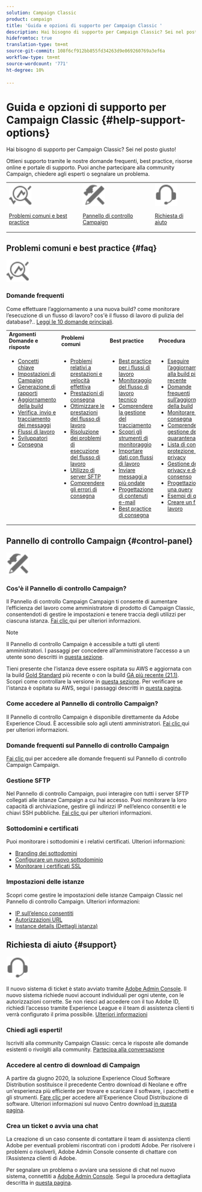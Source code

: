 ```yaml
---
solution: Campaign Classic
product: campaign
title: 'Guida e opzioni di supporto per Campaign Classic '
description: Hai bisogno di supporto per Campaign Classic? Sei nel posto giusto!
hidefromtoc: true
translation-type: tm+mt
source-git-commit: 108f6cf912bb855fd34263d9e069260769a3ef6a
workflow-type: tm+mt
source-wordcount: '771'
ht-degree: 10%

---
```



# Guida e opzioni di supporto per Campaign Classic {#help-support-options}

Hai bisogno di supporto per Campaign Classic? Sei nel posto giusto!

Ottieni supporto tramite le nostre domande frequenti, best practice, risorse online e portale di supporto. Puoi anche partecipare alla community Campaign, chiedere agli esperti o segnalare un problema.

<table>
    <tr>
        <td><img src="platform/using/assets/do-not-localize/icon-faq.svg" width="60px"><p><a href="#faq">Problemi comuni e best practice</a></p></td>
        <td><img src="platform/using/assets/do-not-localize/icon-control-panel.svg" width="60px"><p><a href="#control-panel">Pannello di controllo Campaign</a></p></td>
        <td><img src="platform/using/assets/do-not-localize/icon-support.svg" width="60px"><p><a href="#support">Richiesta di aiuto</a></p></td>
    </tr>
</table>

## Problemi comuni e best practice {#faq}

<img src="platform/using/assets/do-not-localize/icon-faq.svg" width="60px">

### Domande frequenti

Come effettuare l’aggiornamento a una nuova build? come monitorare l’esecuzione di un flusso di lavoro? cos&#39;è il flusso di lavoro di pulizia del database?.. [Leggi le 10 domande principali](platform/using/common-questions.md).

<table>
    <tr><td><strong>Argomenti Domande e risposte</strong></td><td><strong>Problemi comuni</strong></td><td><strong>Best practice</strong></td><td><strong>Procedura</strong></td></tr>
    <tr>
    <td valign="top">
        <ul>
        <li><a href="platform/using/faq-key-concepts.md">Concetti chiave</a></li>
        <li><a href="platform/using/faq-campaign-config.md">Impostazioni di Campaign</a></li>
        <li><a href="platform/using/faq-reporting.md">Generazione di rapporti</a></li>
        <li><a href="platform/using/faq-build-upgrade.md">Aggiornamento della build</a></li>
        <li><a href="platform/using/faq-messages.md">Verifica, invio e tracciamento dei messaggi</a></li>
        <li><a href="platform/using/faq-workflows.md">Flussi di lavoro</a></li>
        <li><a href="platform/using/faq-developers.md">Sviluppatori</a></li>
        <li><a href="delivery/using/monitoring-deliverability.md">Consegna</a></li>
        </ul>
    </td>
    <td valign="top">
        <ul>
        <li><a href="production/using/performance-and-throughput-issues.md">Problemi relativi a prestazioni e velocità effettiva</a></li>
        <li><a href="delivery/using/delivery-performances.md">Prestazioni di consegna</a></li>
        <li><a href="workflow/using/workflow-best-practices.md">Ottimizzare le prestazioni del flusso di lavoro</a></li>
        <li><a href="workflow/using/monitoring-workflow-execution.md">Risoluzione dei problemi di esecuzione del flusso di lavoro</a></li>
        <li><a href="platform/using/sftp-server-usage.md">Utilizzo di server SFTP</a></li>
        <li><a href="delivery/using/understanding-delivery-failures.md">Comprendere gli errori di consegna</a></li>
        </ul>
    </td>
   <td valign="top">
        <ul>
        <li><a href="workflow/using/workflow-best-practices.md">Best practice per i flussi di lavoro</a></li>
        <li><a href="workflow/using/monitoring-technical-workflows.md">Monitoraggio del flusso di lavoro tecnico</a></li>
        <li><a href="delivery/using/about-message-tracking.md">Comprendere la gestione del tracciamento</a></li>
        <li><a href="production/using/monitoring-guidelines.md">Scopri gli strumenti di monitoraggio</a></li>
        <li><a href="platform/using/import-export-workflows.md">Importare dati con flussi di lavoro</a></li>
        <li><a href="delivery/using/steps-sending-the-delivery.md">Inviare messaggi a più ondate</a></li>
        <li><a href="delivery/using/defining-the-email-content.md">Progettazione di contenuti e-mail</a></li>
        <li><a href="delivery/using/delivery-best-practices.md">Best practice di consegna</a></li>
        </ul>
    </td>
    <td valign="top">
        <ul>
        <li><a href="production/using/build-upgrade.md">Eseguire l’aggiornamento alla build più recente</a></li>
        <li><a href="platform/using/faq-build-upgrade.md">Domande frequenti sull’aggiornamento della build</a></li>
        <li><a href="delivery/using/about-delivery-monitoring.md">Monitorare una consegna</a></li>
        <li><a href="delivery/using/understanding-quarantine-management.md">Comprendere la gestione della quarantena</a></li>
        <li><a href="installation/using/get-started-security-privacy.md">Lista di controllo protezione e privacy</a></li>
        <li><a href="platform/using/privacy-management.md">Gestione della privacy e del consenso</a></li>
        <li><a href="platform/using/steps-to-create-a-query.md">Progettazione di una query</a></li>
        <li><a href="workflow/using/querying-recipient-table.md">Esempi di query</a></li>
        <li><a href="workflow/using/building-a-workflow.md">Creare un flusso di lavoro</a></li>
        </ul>
    </td>
    </tr>
</table>

## Pannello di controllo Campaign {#control-panel}

<img src="platform/using/assets/do-not-localize/icon-control-panel.svg" width="60px">

### Cos&#39;è il Pannello di controllo Campaign?

Il Pannello di controllo Campaign Campaign ti consente di aumentare l’efficienza del lavoro come amministratore di prodotto di Campaign Classic, consentendoti di gestire le impostazioni e tenere traccia degli utilizzi per ciascuna istanza.
[Fai clic ](https://docs.adobe.com/content/hecontrol-panel/using/discover-control-panel/key-features.html) qui per ulteriori informazioni.

>[!NOTE]
>
>Il Pannello di controllo Campaign è accessibile a tutti gli utenti amministratori. I passaggi per concedere all’amministratore l’accesso a un utente sono descritti in [questa sezione](https://experienceleague.adobe.com/docs/control-panel/using/discover-control-panel/managing-permissions.html?lang=en#discover-control-panel).
>
>Tieni presente che l’istanza deve essere ospitata su AWS e aggiornata con la build [Gold Standard](rn/using/gs-overview.md) più recente o con la build [GA più recente (21.1)](rn/using/latest-release.md). Scopri come controllare la versione in [questa sezione](platform/using/launching-adobe-campaign.md#getting-your-campaign-version). Per verificare se l&#39;istanza è ospitata su AWS, segui i passaggi descritti in [questa pagina](https://experienceleague.adobe.com/docs/control-panel/using/faq.html).

### Come accedere al Pannello di controllo Campaign?

Il Pannello di controllo Campaign è disponibile direttamente da Adobe Experience Cloud. È accessibile solo agli utenti amministratori. [Fai clic ](https://docs.adobe.com/content/hecontrol-panel/using/discover-control-panel/accessing-control-panel.html) qui per ulteriori informazioni.

### Domande frequenti sul Pannello di controllo Campaign

[Fai clic ](https://docs.adobe.com/content/hecontrol-panel/using/faq.html) qui per accedere alle domande frequenti sul Pannello di controllo Campaign Campaign.

### Gestione SFTP

Nel Pannello di controllo Campaign, puoi interagire con tutti i server SFTP collegati alle istanze Campaign a cui hai accesso. Puoi monitorare la loro capacità di archiviazione, gestire gli indirizzi IP nell’elenco consentiti e le chiavi SSH pubbliche. [Fai clic ](https://docs.adobe.com/content/hecontrol-panel/using/sftp-management/about-sftp-management.html) qui per ulteriori informazioni.

### Sottodomini e certificati

Puoi monitorare i sottodomini e i relativi certificati. Ulteriori informazioni:
* [Branding dei sottodomini](https://docs.adobe.com/content/hecontrol-panel/using/subdomains-and-certificates/subdomains-branding.html)
* [Configurare un nuovo sottodominio](https://docs.adobe.com/content/hecontrol-panel/using/subdomains-and-certificates/setting-up-new-subdomain.html)
* [Monitorare i certificati SSL](https://docs.adobe.com/content/hecontrol-panel/using/subdomains-and-certificates/renewing-subdomain-certificate.html)

### Impostazioni delle istanze

Scopri come gestire le impostazioni delle istanze Campaign Classic nel Pannello di controllo Campaign. Ulteriori informazioni:
* [IP sull’elenco consentiti](https://docs.adobe.com/content/hecontrol-panel/using/instances-settings/ip-whitelisting-instance-access.html)
* [Autorizzazioni URL](https://docs.adobe.com/content/hecontrol-panel/using/instances-settings/url-permissions.html)
* [Instance details (Dettagli istanza)](https://docs.adobe.com/content/hecontrol-panel/using/instances-settings/instance-details.html)

## Richiesta di aiuto {#support}

<img src="platform/using/assets/do-not-localize/icon-support.svg" width="60px">

Il nuovo sistema di ticket è stato avviato tramite [Adobe Admin Console](https://adminconsole.adobe.com/overview). Il nuovo sistema richiede nuovi account individuali per ogni utente, con le autorizzazioni corrette. Se non riesci ad accedere con il tuo Adobe ID, richiedi l’accesso tramite Experience League e il team di assistenza clienti ti verrà configurato il prima possibile. [Ulteriori informazioni](https://helpx.adobe.com/it/enterprise/using/support-for-experience-cloud.html)

### Chiedi agli esperti!

Iscriviti alla community Campaign Classic: cerca le risposte alle domande esistenti o rivolgiti alla community. [Partecipa alla conversazione](https://experienceleaguecommunities.adobe.cadobe-campaign-classic/ct-p/adobe-campaign-classic-community)

### Accedere al centro di download di Campaign

A partire da giugno 2020, la soluzione Experience Cloud Software Distribution sostituisce il precedente Centro download di Neolane e offre un&#39;esperienza più efficiente per trovare e scaricare il software, i pacchetti e gli strumenti. [Fare clic ](https://experience.adobe.com/#/downloads/content/software-distributicampaign.html) per accedere all&#39;Experience Cloud Distribuzione di software.
Ulteriori informazioni sul nuovo Centro download [in questa pagina](https://docs.adobe.com/content/heexperience-cloud/software-distribution/home.html).

### Crea un ticket o avvia una chat

La creazione di un caso consente di contattare il team di assistenza clienti Adobe per eventuali problemi riscontrati con i prodotti Adobe. Per risolvere i problemi o risolverli, Adobe Admin Console consente di chattare con l’Assistenza clienti di Adobe.

Per segnalare un problema o avviare una sessione di chat nel nuovo sistema, connettiti a [Adobe Admin Console](https://adminconsole.adobe.com/overview). Segui la procedura dettagliata descritta in [questa pagina](https://helpx.adobe.com/enterprise/using/support-for-experience-cloud.html).
